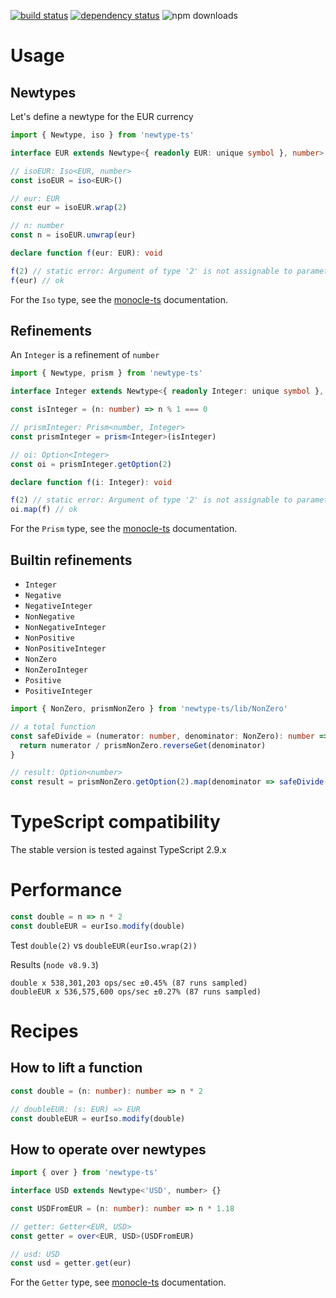 [![build status](https://img.shields.io/travis/gcanti/newtype-ts/master.svg?style=flat-square)](https://travis-ci.org/gcanti/newtype-ts)
[![dependency status](https://img.shields.io/david/gcanti/newtype-ts.svg?style=flat-square)](https://david-dm.org/gcanti/newtype-ts)
![npm downloads](https://img.shields.io/npm/dm/newtype-ts.svg)

# Usage

## Newtypes

Let's define a newtype for the EUR currency

```ts
import { Newtype, iso } from 'newtype-ts'

interface EUR extends Newtype<{ readonly EUR: unique symbol }, number> {}

// isoEUR: Iso<EUR, number>
const isoEUR = iso<EUR>()

// eur: EUR
const eur = isoEUR.wrap(2)

// n: number
const n = isoEUR.unwrap(eur)

declare function f(eur: EUR): void

f(2) // static error: Argument of type '2' is not assignable to parameter of type 'EUR'
f(eur) // ok
```

For the `Iso` type, see the [monocle-ts](https://github.com/gcanti/monocle-ts) documentation.

## Refinements

An `Integer` is a refinement of `number`

```ts
import { Newtype, prism } from 'newtype-ts'

interface Integer extends Newtype<{ readonly Integer: unique symbol }, number> {}

const isInteger = (n: number) => n % 1 === 0

// prismInteger: Prism<number, Integer>
const prismInteger = prism<Integer>(isInteger)

// oi: Option<Integer>
const oi = prismInteger.getOption(2)

declare function f(i: Integer): void

f(2) // static error: Argument of type '2' is not assignable to parameter of type 'Integer'
oi.map(f) // ok
```

For the `Prism` type, see the [monocle-ts](https://github.com/gcanti/monocle-ts) documentation.

## Builtin refinements

- `Integer`
- `Negative`
- `NegativeInteger`
- `NonNegative`
- `NonNegativeInteger`
- `NonPositive`
- `NonPositiveInteger`
- `NonZero`
- `NonZeroInteger`
- `Positive`
- `PositiveInteger`

```ts
import { NonZero, prismNonZero } from 'newtype-ts/lib/NonZero'

// a total function
const safeDivide = (numerator: number, denominator: NonZero): number => {
  return numerator / prismNonZero.reverseGet(denominator)
}

// result: Option<number>
const result = prismNonZero.getOption(2).map(denominator => safeDivide(2, denominator))
```

# TypeScript compatibility

The stable version is tested against TypeScript 2.9.x

# Performance

```ts
const double = n => n * 2
const doubleEUR = eurIso.modify(double)
```

Test `double(2)` vs `doubleEUR(eurIso.wrap(2))`

Results (`node v8.9.3`)

```
double x 538,301,203 ops/sec ±0.45% (87 runs sampled)
doubleEUR x 536,575,600 ops/sec ±0.27% (87 runs sampled)
```

# Recipes

## How to lift a function

```ts
const double = (n: number): number => n * 2

// doubleEUR: (s: EUR) => EUR
const doubleEUR = eurIso.modify(double)
```

## How to operate over newtypes

```ts
import { over } from 'newtype-ts'

interface USD extends Newtype<'USD', number> {}

const USDFromEUR = (n: number): number => n * 1.18

// getter: Getter<EUR, USD>
const getter = over<EUR, USD>(USDFromEUR)

// usd: USD
const usd = getter.get(eur)
```

For the `Getter` type, see [monocle-ts](https://github.com/gcanti/monocle-ts) documentation.
